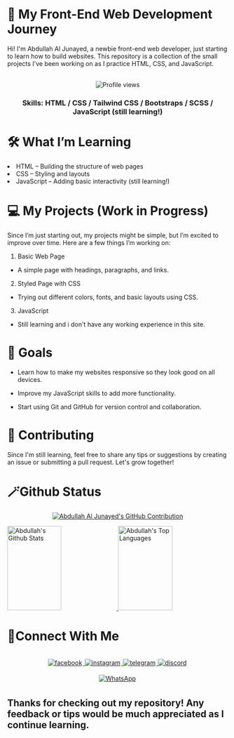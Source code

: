<h1>🌱 My Front-End Web Development Journey</h1>
Hi! I'm Abdullah Al Junayed, a newbie front-end web developer, just starting to learn how to build websites. This repository is a collection of the small projects I’ve been working on as I practice HTML, CSS, and JavaScript.<br>

<div align="center"><br>

<span width="200px">
  
  ![Profile views](https://komarev.com/ghpvc/?username=abdullah-al-junayed&color=red)

<span>

<h3>Skills: HTML / CSS / Tailwind CSS / Bootstraps / SCSS / JavaScript (still learning!)</h3>

</div>


<h1>🛠️ What I’m Learning</h1>
<li>HTML – Building the structure of web pages</li>
<li>CSS – Styling and layouts</li>
<li>JavaScript – Adding basic interactivity (still learning!)</li>

<h1>💻 My Projects (Work in Progress)</h1>
Since I’m just starting out, my projects might be simple, but I’m excited to improve over time. Here are a few things I’m working on:

1. Basic Web Page
<ul><li>A simple page with headings, paragraphs, and links.</li></ul>

2. Styled Page with CSS
<ul><li>Trying out different colors, fonts, and basic layouts using CSS.</li></ul>

3. JavaScript 
<ul><li>Still learning and i don't have any working experience in this site.</li></ul>
                                                                                        
<h1>🎯 Goals</h1>

<ul><li>Learn how to make my websites responsive so they look good on all devices.</li></ul>
<ul><li>Improve my JavaScript skills to add more functionality.</li></ul>
<ul><li>Start using Git and GitHub for version control and collaboration.</li></ul>

<h1>🤝 Contributing</h1>
Since I'm still learning, feel free to share any tips or suggestions by creating an issue or submitting a pull request. Let's grow together!

<h1>🪄Github Status</h1>
<p align="center">
  <a href="https://github.com/abdullah-al-junayed">
    <img src="https://github-profile-summary-cards.vercel.app/api/cards/profile-details?username=abdullah-al-junayed&theme=radical" alt="Abdullah Al Junayed's GitHub Contribution"/>
  </a>
</p>

<a>
  <a href="https://github.com/abdullah-al-junayed">
    <img alt="Abdullah's Github Stats" src="https://denvercoder1-github-readme-stats.vercel.app/api?username=abdullah-al-junayed&show_icons=true&count_private=true&theme=react&border_color=7F3FBF&bg_color=0D1117&title_color=F85D7F&icon_color=F8D866" height="192px" width="49.5%"/>
  </a>
  <a href="https://github.com/abdullah-al-junayed">
    <img alt="Abdullah's Top Languages" src="https://denvercoder1-github-readme-stats.vercel.app/api/top-langs/?username=abdullah-al-junayed&langs_count=8&layout=compact&theme=react&border_color=7F3FBF&bg_color=0D1117&title_color=F85D7F&icon_color=F8D866" height="192px" width="49.5%"/>
  </a>
<h1>🔗Connect With Me</h1>

<div align="center">
<br>
  
<a href="https://www.facebook.com/junayed.06/" target="_blank">
  <img src="https://img.shields.io/badge/facebook-%232E87FB.svg?&style=for-the-badge&logo=facebook&logoColor=white" alt="facebook" style="margin-bottom: 5px; margin-right: 2px;" />
</a>


<a href="https://www.instagram.com/_smells__like__teen__spirit_/" target="_blank">
  <img src="https://img.shields.io/badge/instagram-%23E4405F.svg?&style=for-the-badge&logo=instagram&logoColor=white" alt="instagram" style="margin-bottom: 5px; margin-right: 2px;" />
</a>

<a href="https://t.me/junayed123456" target="_blank">
  <img src="https://img.shields.io/badge/telegram-%2300ACD7.svg?&style=for-the-badge&logo=telegram&logoColor=white" alt="telegram" style="margin-bottom: 5px; margin-right: 2px;" />
</a>

<a href="https://discord.com/channels/@me" target="_blank">
  <img src="https://img.shields.io/badge/discord-%237289DA.svg?&style=for-the-badge&logo=discord&logoColor=white" alt="discord" style="margin-bottom: 5px; margin-right: 2px;" />
</a>

<a href="https://wa.me/8801968016079?text=Hello%20there!
" target="_blank">
  <img src="https://img.shields.io/badge/whatsapp-%25D366.svg?&style=for-the-badge&logo=whatsapp&logoColor=white" alt="WhatsApp" style="margin-bottom: 5px; margin-right: 2px;" />
</a>

  
</div>


  


<h2>Thanks for checking out my repository! Any feedback or tips would be much appreciated as I continue learning.</h2>
